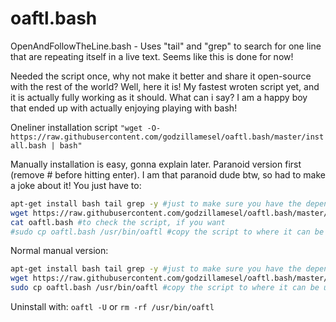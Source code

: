 # oaftl.bash
OpenAndFollowTheLine.bash - Uses "tail" and "grep" to search for one line that are repeating itself in a live text. Seems like this is done for now!


Needed the script once, why not make it better and share it open-source with the rest of the world? Well, here it is! My fastest wroten script yet, and it is actually fully working as it should. What can i say? I am a happy boy that ended up with actually enjoying playing with bash!

Oneliner installation script ```"wget -O- https://raw.githubusercontent.com/godzillamesel/oaftl.bash/master/install.bash | bash"```


Manually installation is easy, gonna explain later.
Paranoid version first (remove # before hitting enter). I am that paranoid dude btw, so had to make a joke about it!
You just have to:
```bash
apt-get install bash tail grep -y #just to make sure you have the dependencies
wget https://raw.githubusercontent.com/godzillamesel/oaftl.bash/master/oaftl.bash #download the script
cat oaftl.bash #to check the script, if you want
#sudo cp oaftl.bash /usr/bin/oaftl #copy the script to where it can be used everywhere in any directory
```
Normal manual version:
```bash
apt-get install bash tail grep -y #just to make sure you have the dependencies
wget https://raw.githubusercontent.com/godzillamesel/oaftl.bash/master/oaftl.bash #download the script
sudo cp oaftl.bash /usr/bin/oaftl #copy the script to where it can be used everywhere in any directory
```

Uninstall with:
```oaftl -U```
or
```rm -rf /usr/bin/oaftl```
